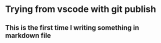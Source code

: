 # Trying from vscode with git publish

## This is the first time I writing something in markdown file

